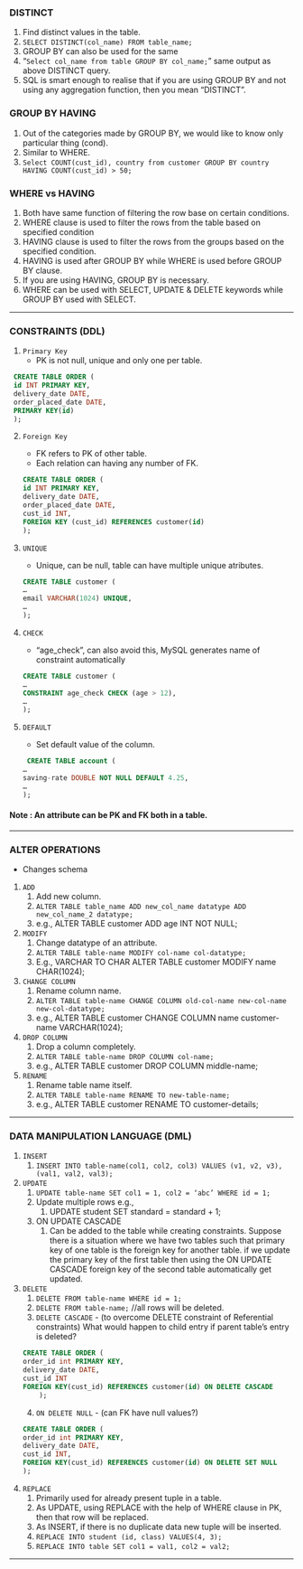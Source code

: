 ### DISTINCT
1. Find distinct values in the table.
2. `SELECT DISTINCT(col_name) FROM table_name;`
3. GROUP BY can also be used for the same
4. “`Select col_name from table GROUP BY col_name;`” same output as above DISTINCT query.
5. SQL is smart enough to realise that if you are using GROUP BY and not using any aggregation function, then
you mean “DISTINCT”.

### GROUP BY HAVING
1. Out of the categories made by GROUP BY, we would like to know only particular thing (cond).
2. Similar to WHERE.
3. `Select COUNT(cust_id), country from customer GROUP BY country HAVING COUNT(cust_id) > 50;`
   
### WHERE vs HAVING
1. Both have same function of filtering the row base on certain conditions.
2. WHERE clause is used to filter the rows from the table based on specified condition
3. HAVING clause is used to filter the rows from the groups based on the specified condition.
4. HAVING is used after GROUP BY while WHERE is used before GROUP BY clause.
5.  If you are using HAVING, GROUP BY is necessary.
6.  WHERE can be used with SELECT, UPDATE & DELETE keywords while GROUP BY used with SELECT.

---
### CONSTRAINTS (DDL)
1. `Primary Key`
   * PK is not null, unique and only one per table.
  ```sql
   CREATE TABLE ORDER (
   id INT PRIMARY KEY,
   delivery_date DATE,
   order_placed_date DATE,
   PRIMARY KEY(id)
   );
   ```
2. `Foreign Key`
   * FK refers to PK of other table.
   * Each relation can having any number of FK.
   ```sql
   CREATE TABLE ORDER (
   id INT PRIMARY KEY,
   delivery_date DATE,
   order_placed_date DATE,
   cust_id INT,
   FOREIGN KEY (cust_id) REFERENCES customer(id)
   );
   ```
3. `UNIQUE`
   * Unique, can be null, table can have multiple unique atributes.
   ```sql
   CREATE TABLE customer (
   …
   email VARCHAR(1024) UNIQUE,
   …
   );
   ```
4. `CHECK`
   * “age_check”, can also avoid this, MySQL generates name of constraint automatically
    ```sql
    CREATE TABLE customer (
    …
    CONSTRAINT age_check CHECK (age > 12),
    …
    );
    ```
   
5. `DEFAULT`
   * Set default value of the column.
   ```sql
    CREATE TABLE account (
   …
   saving-rate DOUBLE NOT NULL DEFAULT 4.25,
   …
   );
   ```
#### Note : An attribute can be PK and FK both in a table.
---

### ALTER OPERATIONS
* Changes schema
1. `ADD`
   1. Add new column.
   2. `ALTER TABLE table_name ADD new_col_name datatype ADD new_col_name_2 datatype;`
   3. e.g., ALTER TABLE customer ADD age INT NOT NULL;
2. `MODIFY`
   1. Change datatype of an attribute.
   2.  `ALTER TABLE table-name MODIFY col-name col-datatype;`
   3.  E.g., VARCHAR TO CHAR
    ALTER TABLE customer MODIFY name CHAR(1024);
3. `CHANGE COLUMN`
   1. Rename column name.
   2. `ALTER TABLE table-name CHANGE COLUMN old-col-name new-col-name new-col-datatype;`
   3. e.g., ALTER TABLE customer CHANGE COLUMN name customer-name VARCHAR(1024);
4. `DROP COLUMN`
   1. Drop a column completely.
   2. `ALTER TABLE table-name DROP COLUMN col-name;`
   3. e.g., ALTER TABLE customer DROP COLUMN middle-name;
5. `RENAME`
   1.  Rename table name itself.
   2.  `ALTER TABLE table-name RENAME TO new-table-name;`
   3.  e.g., ALTER TABLE customer RENAME TO customer-details;

---

### DATA MANIPULATION LANGUAGE (DML)
1. `INSERT`
   1. `INSERT INTO table-name(col1, col2, col3) VALUES (v1, v2, v3), (val1, val2, val3);`
2. `UPDATE`
   1. `UPDATE table-name SET col1 = 1, col2 = ‘abc’ WHERE id = 1;`
   2. Update multiple rows e.g.,
      1. UPDATE student SET standard = standard + 1;
   3. ON UPDATE CASCADE
      1. Can be added to the table while creating constraints. Suppose there is a situation where we have two tables such that primary key of one table is the foreign key for another table. if we update the primary key of the first table then using the ON UPDATE CASCADE foreign key of the second table automatically get updated.
3. `DELETE`
   1. `DELETE FROM table-name WHERE id = 1;`
   2. `DELETE FROM table-name;` //all rows will be deleted.
   3. `DELETE CASCADE` - (to overcome DELETE constraint of Referential constraints)
    What would happen to child entry if parent table’s entry is deleted?
    ```sql
    CREATE TABLE ORDER (
    order_id int PRIMARY KEY,
    delivery_date DATE,
    cust_id INT
    FOREIGN KEY(cust_id) REFERENCES customer(id) ON DELETE CASCADE
        );
    ```
   4. `ON DELETE NULL` - (can FK have null values?)
   ```sql
   CREATE TABLE ORDER (
   order_id int PRIMARY KEY,
   delivery_date DATE,
   cust_id INT,
   FOREIGN KEY(cust_id) REFERENCES customer(id) ON DELETE SET NULL
   );
   ```
4. `REPLACE`
   1. Primarily used for already present tuple in a table.
   2. As UPDATE, using REPLACE with the help of WHERE clause in PK, then that row will be replaced.
   3. As INSERT, if there is no duplicate data new tuple will be inserted.
   4. `REPLACE INTO student (id, class) VALUES(4, 3);`
   5. `REPLACE INTO table SET col1 = val1, col2 = val2;`

---
